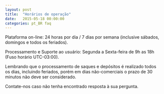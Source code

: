 ```yaml
---
layout: post
title:  "Horários de operação"
date:   2015-05-18 00:00:00
categories: pt_BR faq
---
```


Plataforma on-line: 24 horas por dia / 7 dias por semana (inclusive sábados, domingos e todos os feriados).

Processamento e Suporte ao usuário: Segunda a Sexta-feira de 9h as 18h (Fuso horário UTC-03:00).

Lembrando que o processamento de saques e depósitos é realizado todos os dias, incluindo feriados, porém em dias não-comerciais o prazo de 30 minutos não deve ser considerado.

Contate-nos caso não tenha encontrado resposta à sua pergunta. 
